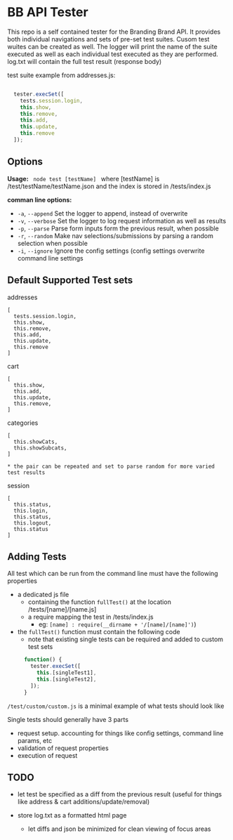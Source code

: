 # BB API Tester

This repo is a self contained tester for the Branding Brand API. It provides both individual navigations and sets of pre-set test suites. Cusom test wuites can be created as well. The logger will print the name of the suite executed as well as each individual test executed as they are performed. log.txt will contain the full test result (response body)

test suite example from addresses.js: 
```javascript

  tester.execSet([
    tests.session.login,
    this.show,
    this.remove,
    this.add,
    this.update,
    this.remove
  ]);

```

## Options

**Usage:** ```  node test [testName]  ```
    where [testName] is /test/testName/testName.json and the index is stored in /tests/index.js

**comman line options:** 

* `-a`, `--append`  Set the logger to append, instead of overwrite
* `-v`, `--verbose` Set the logger to log request information as well as results
* `-p`, `--parse`   Parse form inputs form the previous result, when possible
* `-r`, `--random`  Make nav selections/submissions by parsing a random selection when possible
* `-i`, `--ignore`  Ignore the config settings (config settings overwrite command line settings

    
## Default Supported Test sets

addresses
  ```
  [
    tests.session.login,
    this.show,
    this.remove,
    this.add,
    this.update,
    this.remove
  ]
  ```

cart
  ```
  [
    this.show,
    this.add,
    this.update,
    this.remove,
  ]
  ```
  
categories
  ```
  [
    this.showCats,
    this.showSubcats,    
  ]
  ```
    * the pair can be repeated and set to parse random for more varied test results
  
session
  ```
  [
    this.status,
    this.login,
    this.status,
    this.logout,
    this.status
  ]
  ```
  
## Adding Tests
  
All test which can be run from the command line must have the following properties
  * a dedicated js file 
    * containing the function ` fullTest() ` at the location /tests/[name]/[name.js]
    * a require mapping the test in /tests/index.js 
      * eg: `[name] : require(__dirname + '/[name]/[name]')`)
  * the ` fullTest() ` function must contain the following code
    * note that existing single tests can be required and added to custom test sets
    ```javascript
      function() {
        tester.execSet([
          this.[singleTest1],
          this.[singleTest2],
        ]);
      }
    ```
    
` /test/custom/custom.js ` is a minimal example of what tests should look like

Single tests should generally have 3 parts
  * request setup. accounting for things like config settings, command line params, etc
  * validation of request properties
  * execution of request


## TODO

* let test be specified as a diff from the previous result (useful for things like address & cart additions/update/removal)

* store log.txt as a formatted html page
  * let diffs and json be minimized for clean viewing of focus areas